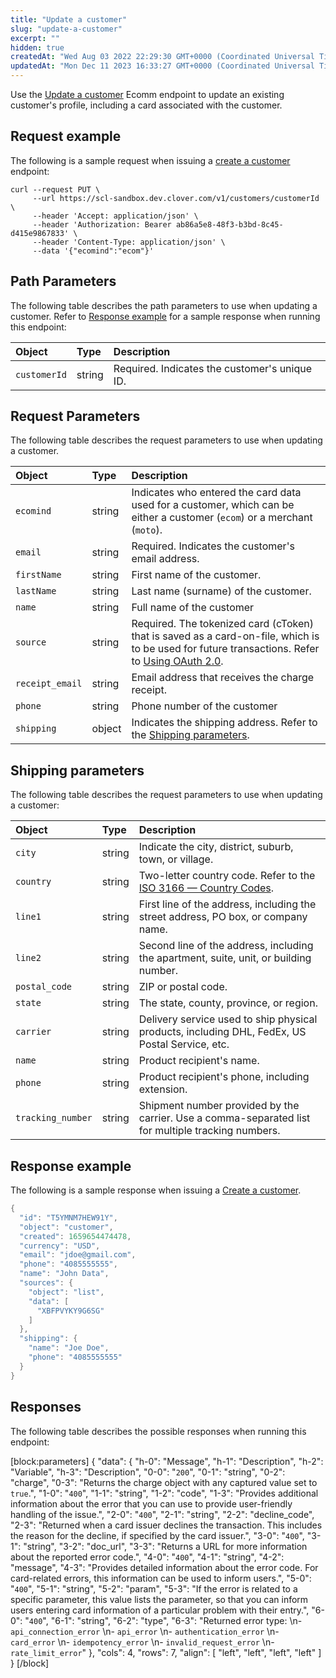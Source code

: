 ```yaml
---
title: "Update a customer"
slug: "update-a-customer"
excerpt: ""
hidden: true
createdAt: "Wed Aug 03 2022 22:29:30 GMT+0000 (Coordinated Universal Time)"
updatedAt: "Mon Dec 11 2023 16:33:27 GMT+0000 (Coordinated Universal Time)"
---
```

Use the [Update a customer](doc:update-a-customer) Ecomm endpoint to update an existing customer's profile, including a card associated with the customer.

## Request example

The following is a sample request when issuing a [create a customer](doc:create-a-customer) endpoint:

```curl
curl --request PUT \
     --url https://scl-sandbox.dev.clover.com/v1/customers/customerId \
     --header 'Accept: application/json' \
     --header 'Authorization: Bearer ab86a5e8-48f3-b3bd-8c45-d415e9867833' \
     --header 'Content-Type: application/json' \
     --data '{"ecomind":"ecom"}'
```

## Path Parameters

The following table describes the path parameters to use when updating a customer. Refer to [Response example](https://docs.clover.com/docs/update-a-customer#response-example) for a sample response when running this endpoint:

| Object       | Type   | Description                                   |
| :----------- | :----- | :-------------------------------------------- |
| `customerId` | string | Required. Indicates the customer's unique ID. |

## Request Parameters

The following table describes the request parameters to use when updating a customer.

| Object          | Type   | Description                                                                                                                                                               |
| :-------------- | :----- | :------------------------------------------------------------------------------------------------------------------------------------------------------------------------ |
| `ecomind`       | string | Indicates who entered the card data used for a customer, which can be either a customer (`ecom`) or a merchant (`moto`).                                                  |
| `email`         | string | Required. Indicates the customer's email address.                                                                                                                         |
| `firstName`     | string | First name of the customer.                                                                                                                                               |
| `lastName`      | string | Last name (surname) of the customer.                                                                                                                                      |
| `name`          | string | Full name of the customer                                                                                                                                                 |
| `source`        | string | Required. The tokenized card (cToken) that is saved as a card-on-file, which is to be used for future transactions. Refer to [Using OAuth 2.0](doc:configuring-oauth-20). |
| `receipt_email` | string | Email address that receives the charge receipt.                                                                                                                           |
| `phone`         | string | Phone number of the customer                                                                                                                                              |
| `shipping`      | object | Indicates the shipping address. Refer to the [Shipping parameters](https://docs.clover.com/docs/update-a-customer#shipping-parameters).                                   |

## Shipping parameters

The following table describes the request parameters to use when updating a customer:

| Object            | Type   | Description                                                                                        |
| :---------------- | :----- | :------------------------------------------------------------------------------------------------- |
| `city`            | string | Indicate the city, district, suburb, town, or village.                                             |
| `country`         | string | Two-letter country code. Refer to the [ISO 3166 — Country Codes](https://www.iso.org/home.html).   |
| `line1`           | string | First line of the address, including the street address, PO box, or company name.                  |
| `line2`           | string | Second line of the address, including the apartment, suite, unit, or building number.              |
| `postal_code`     | string | ZIP or postal code.                                                                                |
| `state`           | string | The state, county, province, or region.                                                            |
| `carrier`         | string | Delivery service used to ship physical products, including DHL, FedEx, US Postal Service, etc.     |
| `name`            | string | Product recipient's name.                                                                          |
| `phone`           | string | Product recipient's phone, including extension.                                                    |
| `tracking_number` | string | Shipment number provided by the carrier. Use a comma-separated list for multiple tracking numbers. |

## Response example

The following is a sample response when issuing a [Create a customer](doc:create-a-customer).

```java
{
  "id": "T5YMNM7HEW91Y",
  "object": "customer",
  "created": 1659654474478,
  "currency": "USD",
  "email": "jdoe@gmail.com",
  "phone": "4085555555",
  "name": "John Data",
  "sources": {
    "object": "list",
    "data": [
      "XBFPVYKY9G6SG"
    ]
  },
  "shipping": {
    "name": "Joe Doe",
    "phone": "4085555555"
  }
}
```

## Responses

The following table describes the possible responses when running this endpoint:

[block:parameters]
{
  "data": {
    "h-0": "Message",
    "h-1": "Description",
    "h-2": "Variable",
    "h-3": "Description",
    "0-0": "`200`",
    "0-1": "string",
    "0-2": "charge",
    "0-3": "Returns the charge object with any captured value set to `true`.",
    "1-0": "`400`",
    "1-1": "string",
    "1-2": "code",
    "1-3": "Provides additional information about the error that you can use to provide user-friendly handling of the issue.",
    "2-0": "`400`",
    "2-1": "string",
    "2-2": "decline_code",
    "2-3": "Returned when a card issuer declines the transaction. This includes the reason for the decline, if specified by the card issuer.",
    "3-0": "`400`",
    "3-1": "string",
    "3-2": "doc_url",
    "3-3": "Returns a URL for more information about the reported error code.",
    "4-0": "`400`",
    "4-1": "string",
    "4-2": "message",
    "4-3": "Provides detailed information about the error code. For card-related errors, this information can be used to inform users.",
    "5-0": "`400`",
    "5-1": "string",
    "5-2": "param",
    "5-3": "If the error is related to a specific parameter, this value lists the parameter, so that you can inform users entering card information of a particular problem with their entry.",
    "6-0": "`400`",
    "6-1": "string",
    "6-2": "type",
    "6-3": "Returned error type:  \n- `api_connection_error`  \n- `api_error`  \n- `authentication_error`  \n- `card_error`  \n- `idempotency_error`  \n- `invalid_request_error`  \n- `rate_limit_error`"
  },
  "cols": 4,
  "rows": 7,
  "align": [
    "left",
    "left",
    "left",
    "left"
  ]
}
[/block]
